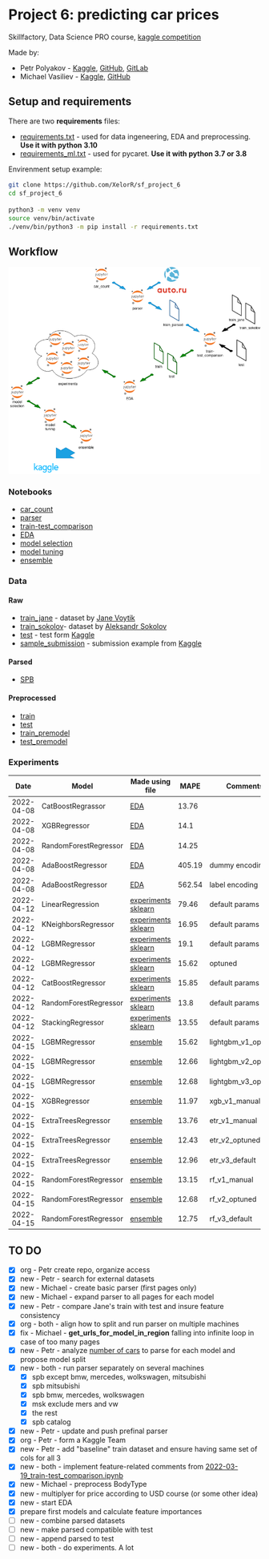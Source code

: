 # Project 6: predicting car prices

Skillfactory, Data Science PRO course, [kaggle competition](https://www.kaggle.com/c/sf-dst-car-price-prediction)

Made by:

- Petr Polyakov - [Kaggle](https://www.kaggle.com/xelorrelin), [GitHub](https://github.com/XelorR), [GitLab](https://gitlab.com/XelorR)
- Michael Vasiliev - [Kaggle](https://www.kaggle.com/michaelvasiliev), [GitHub](https://github.com/MichaelDockers)

## Setup and requirements

There are two **requirements** files:

- [requirements.txt](requirements.txt) - used for data ingeneering, EDA and preprocessing. **Use it with python 3.10**
- [requirements_ml.txt](requirements_ml.txt) - used for pycaret. **Use it with python 3.7 or 3.8**

Envirenment setup example:

```bash
git clone https://github.com/XelorR/sf_project_6
cd sf_project_6

python3 -m venv venv
source venv/bin/activate
./venv/bin/python3 -m pip install -r requirements.txt
```

## Workflow

![](flow.drawio.png)

### Notebooks

- [car_count](20220327_model_counts.ipynb)
- [parser](UsedCars_Project_Module_6_parser_20220401.ipynb)
- [train-test_comparison](2022-04-02_train-test_comparison.ipynb)
- [EDA](2022-03-31_train-test_EDA.ipynb)
- [model selection](2022-04-11_experiments_pycaret_preprocessing_and_model_selection.ipynb)
- [model tuning](2022-04-12_experiments-sklearn.ipynb)
- [ensemble](2022-04-15_ensemble.ipynb)

### Data

#### Raw

- [train_jane](data/train_df_full_part1.pkl.zip) - dataset by [Jane Voytik](https://www.kaggle.com/datasets/eugeniavoytik/final-car-price-prediction-df-parsed-sep-2021)
- [train_sokolov](data/all_auto_ru_09_09_2020.pkl.zip)- dataset by [Aleksandr Sokolov](https://www.kaggle.com/datasets/sokolovaleks/parsing-all-moscow-auto-ru-09-09-2020)
- [test](data/test.pkl.zip) - test form [Kaggle](https://www.kaggle.com/c/sf-dst-car-price-prediction)
- [sample_submission](data/sample_submission.csv) - submission example from [Kaggle](https://www.kaggle.com/c/sf-dst-car-price-prediction)

#### Parsed

- [SPB](20220401_spb_parsed_data.pkl.zip)

#### Preprocessed

- [train](data/2022-04-06_train_preprocessed.pkl.zip)
- [test](data/2022-04-06_test_preprocessed.pkl.zip)
- [train_premodel](data/2022-04-08_train_pre-model.parquet)
- [test_premodel](data/2022-04-08_test_pre-model.parquet)


### Experiments

| Date       | Model                 | Made using file                                             | MAPE   | Comments            | Kaggle |
|------------|-----------------------|-------------------------------------------------------------|--------|---------------------|--------|
| 2022-04-08 | CatBoostRegrassor     | [EDA](2022-03-31_train-test_EDA.ipynb)                      | 13.76  |                     |        |
| 2022-04-08 | XGBRegressor          | [EDA](2022-03-31_train-test_EDA.ipynb)                      | 14.1   |                     |        |
| 2022-04-08 | RandomForestRegressor | [EDA](2022-03-31_train-test_EDA.ipynb)                      | 14.25  |                     |        |
| 2022-04-08 | AdaBoostRegressor     | [EDA](2022-03-31_train-test_EDA.ipynb)                      | 405.19 | dummy encoding      |        |
| 2022-04-08 | AdaBoostRegressor     | [EDA](2022-03-31_train-test_EDA.ipynb)                      | 562.54 | label encoding      |        |
| 2022-04-12 | LinearRegression      | [experiments sklearn](2022-04-12_experiments-sklearn.ipynb) | 79.46  | default params      | 80.53  |
| 2022-04-12 | KNeighborsRegressor   | [experiments sklearn](2022-04-12_experiments-sklearn.ipynb) | 16.95  | default params      | 17.75  |
| 2022-04-12 | LGBMRegressor         | [experiments sklearn](2022-04-12_experiments-sklearn.ipynb) | 19.1   | default params      | 19.8   |
| 2022-04-12 | LGBMRegressor         | [experiments sklearn](2022-04-12_experiments-sklearn.ipynb) | 15.62  | optuned             | 17.44  |
| 2022-04-12 | CatBoostRegressor     | [experiments sklearn](2022-04-12_experiments-sklearn.ipynb) | 15.85  | default params      | 16.5   |
| 2022-04-12 | RandomForestRegressor | [experiments sklearn](2022-04-12_experiments-sklearn.ipynb) | 13.8   | default params      | 12.6   |
| 2022-04-12 | StackingRegressor     | [experiments sklearn](2022-04-12_experiments-sklearn.ipynb) | 13.55  | default params      | 13.25  |
| 2022-04-15 | LGBMRegressor         | [ensemble](2022-04-15_ensemble.ipynb)                       | 15.62  | lightgbm_v1_optuned | 17.44  |
| 2022-04-15 | LGBMRegressor         | [ensemble](2022-04-15_ensemble.ipynb)                       | 12.66  | lightgbm_v2_optuned | 13.37  |
| 2022-04-15 | LGBMRegressor         | [ensemble](2022-04-15_ensemble.ipynb)                       | 12.68  | lightgbm_v3_optuned | 13.39  |
| 2022-04-15 | XGBRegressor          | [ensemble](2022-04-15_ensemble.ipynb)                       | 11.97  | xgb_v1_manual       | 11.69  |
| 2022-04-15 | ExtraTreesRegressor   | [ensemble](2022-04-15_ensemble.ipynb)                       | 13.76  | etr_v1_manual       | 14.41  |
| 2022-04-15 | ExtraTreesRegressor   | [ensemble](2022-04-15_ensemble.ipynb)                       | 12.43  | etr_v2_optuned      | 11.82  |
| 2022-04-15 | ExtraTreesRegressor   | [ensemble](2022-04-15_ensemble.ipynb)                       | 12.96  | etr_v3_default      | 11.08  |
| 2022-04-15 | RandomForestRegressor | [ensemble](2022-04-15_ensemble.ipynb)                       | 13.15  | rf_v1_manual        | 12.43  |
| 2022-04-15 | RandomForestRegressor | [ensemble](2022-04-15_ensemble.ipynb)                       | 12.68  | rf_v2_optuned       | 12.19  |
| 2022-04-15 | RandomForestRegressor | [ensemble](2022-04-15_ensemble.ipynb)                       | 12.75  | rf_v3_default       | 11.98  |


## TO DO

- [x] org - Petr create repo, organize access
- [x] new - Petr - search for external datasets
- [x] new - Michael - create basic parser (first pages only)
- [x] new - Michael - expand parser to all pages for each model
- [x] new - Petr - compare Jane's train with test and insure feature consistency
- [x] org - both - align how to split and run parser on multiple machines 
- [x] fix - Michael - **get_urls_for_model_in_region** falling into infinite loop in case of too many pages
- [x] new - Petr - analyze [number of cars](20220327_model_counts.ipynb) to parse for each model and propose model split
- [x] new - both - run parser separately on several machines
    - [x] spb except bmw, mercedes, wolkswagen, mitsubishi
    - [x] spb mitsubishi
    - [x] spb bmw, mercedes, wolkswagen
    - [x] msk exclude mers and vw
    - [x] the rest
    - [x] spb catalog
- [x] new - Petr - update and push prefinal parser 
- [x] org - Petr - form a Kaggle Team
- [x] new - Petr - add "baseline" train dataset and ensure having same set of cols for all 3
- [x] new - both - implement feature-related comments from [2022-03-19_train-test_comparison.ipynb](2022-03-19_train-test_comparison.ipynb)
- [x] new - Michael - preprocess BodyType
- [x] new - multiplyer for price according to USD course (or some other idea)
- [x] new - start EDA
- [x] prepare first models and calculate feature importances
- [ ] new - combine parsed datasets
- [ ] new - make parsed compatible with test
- [ ] new - append parsed to test
- [ ] new - both - do experiments. A lot
